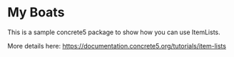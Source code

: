# My Boats

This is a sample concrete5 package to show how you can use ItemLists.

More details here: https://documentation.concrete5.org/tutorials/item-lists
